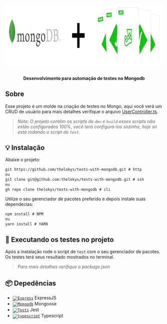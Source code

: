 <h1 align="center">
    <img src="./.github/assets/header.png" alt="MongoDB" height="200"/>
</h1>
<h4 align="center">
   Desenvolvimento para automação de testes no Mongodb
</h4>

## Sobre
Esse projeto é um molde na criação de testes no Mongo, aqui você verá um CRUD de usuário para mais detalhes verifique o arquivo [UserController.ts](src/app/controllers/UserController.ts).

> *Note: O projeto contêm os scripts de `dev` e `build` esses scripts não estão configurados 100%, você terá configurá-los sozinho, hoje só está rodando o script de `test`.*

## :bulb: Instalação

Abaixe o projeto:

```shell
git https://github.com/thelokys/tests-with-mongodb.git # http
ou
git clone git@github.com:thelokys/tests-with-mongodb.git # ssh
ou
gh repo clone thelokys/tests-with-mongodb # cli
```
  
Utilize o seu gerenciador de pacotes preferido e depois instale suas dependecias:

```shell
npm install # NPM
ou
yarn install # YARN
```

## :rocket: Executando os testes no projeto

 Após a instalação rode o script de `test` com o seu gerenciador de pacotes. Os testes terá seus resultado mostrados no terminal.
 
 > *Para mais detalhes verifique o package.json*

## :package: Depedências

* [<code><img alt="Express" width="30px" src="http://expressjs.com/images/favicon.png" /></code>](http://expressjs.com/) ExpressJS
* [<code><img alt="Mongodb" width="26px" src="https://img.icons8.com/color/48/000000/mongodb.png" /></code>](https://mongoosejs.com/) Mongoose
* [<code><img alt="Tests" width="26px" src="https://img.icons8.com/pastel-glyph/64/000000/test-tube--v2.png" /></code>](https://jestjs.io/) Jest
* [<code><img alt="typescript" width="26px" src="https://img.icons8.com/color/48/000000/typescript.png"></code>](https://www.typescriptlang.org/) Typescript



